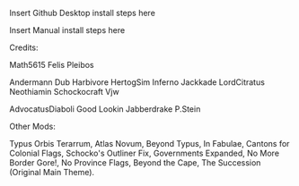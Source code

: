 Insert Github Desktop install steps here

Insert Manual install steps here


Credits:

Math5615
Felis
Pleibos

Andermann
Dub
Harbivore
HertogSim
Inferno
Jackkade
LordCitratus
Neothiamin
Schockocraft
Vjw

AdvocatusDiaboli
Good Lookin
Jabberdrake
P.Stein

Other Mods:

Typus Orbis Terarrum, Atlas Novum, Beyond Typus, In Fabulae, Cantons for Colonial Flags, Schocko's Outliner Fix, Governments Expanded, No More Border Gore!, No Province Flags, Beyond the Cape, The Succession (Original Main Theme).
